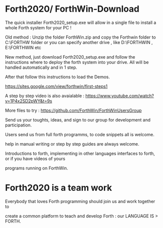 # Forth2020/ ForthWin-Download

The quick installer Forth2020_setup.exe  will allow in a single file to install a whole
Forth system for your PC ! 

Old method :
Unzip the folder ForthWin.zip   and copy the Forthwin  folder to  C:\FORTHW   folder  or you can specify another
drive  , like D:\FORTHWIN ,  E:\FORTHWIN  etc

New method, just download  Forth2020_setup.exe  and follow the instructions where to deploy the forth system
into your drive. All will be handled automatically and in 1 step.

After that  follow this instructions to load the Demos.

https://sites.google.com/view/forthwin/first-steps1


A step by step video is also avaialable : https://www.youtube.com/watch?v=1P4x2SD2pWY&t=9s


More files to try   :  https://github.com/ForthWin/ForthWinUsersGroup


Send us  your  toughts, ideas, and sign to our group for development and participation.

Users send us from  full forth programms, to code snippets all is welcome.

help in manual writing or  step by step guides are always welcome.

Introductions to forth, implementing in other languages interfaces to forth, or if you have videos of yours 

programs running  on ForthWin.


Forth2020 is a team work 
========================

Everybody that loves Forth programming  should  join us and work together  to

create a common platform to teach and develop Forth :  our LANGUAGE IS  > FORTH.


